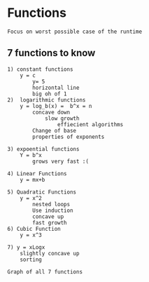 # Functions
    Focus on worst possible case of the runtime
## 7 functions to know
    1) constant functions
        y = c
            y= 5
            horizontal line
            big oh of 1
    2)  logarithmic functions
        y = log_b(x) =  b^x = n
            concave down
                slow growth
                    effiecient algorithms
            Change of base
            properties of exponents

    3) expoential functions
        Y = b^x
            grows very fast :(
    
    4) Linear Functions
        y = mx+b

    5) Quadratic Functions
        y = x^2
            nested loops
            Use induction
            concave up
            fast growth
    6) Cubic Function
        y = x^3

    7) y = xLogx
        slightly concave up
        sorting

    Graph of all 7 functions
        

